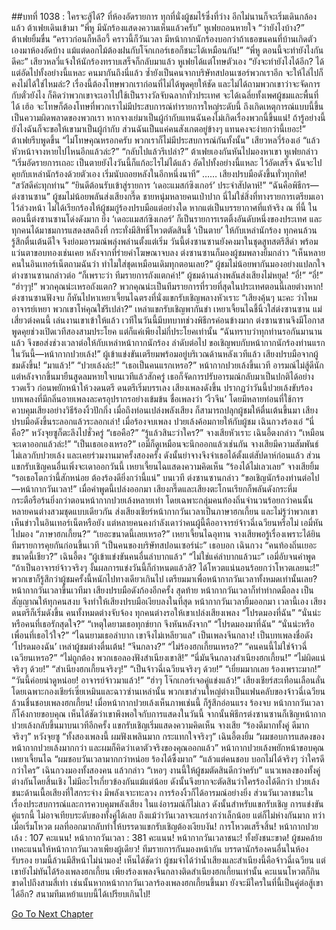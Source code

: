 ##บทที่ 1038 : ใครจะสู้ได้?
ที่ห้องอัดรายการ
ทุกที่นั่งผู้ชมไร้ซึ่งที่ว่าง อีกไม่นานก็จะเริ่มเดินกล้องแล้ว
ต้าเฟยเดินเข้ามา “พี่หู มีนักร้องแสดงความเห็นแล้วครับ”
หูเฟยถอนหายใจ “ว่ายังไงบ้าง?”
ต้าเฟยยิ้มขื่น “คราวก่อนก็หลีอวี้ คราวนี้ก็วันเวลา มีหน้ากากนักร้องบอกว่าถ้าเธอขนคนที่บ้านเกิดตัวเองมาห้องอัดบ้าง แม้แต่ดอกไม้ต้องฝนกับโจ๊กเกอร์เธอก็ชนะได้เหมือนกัน!”
“พี่หู ตอนนี้จะทำยังไงกันดีคะ” เสียวหลวี่แจ้งให้นักร้องทราบเสร็จก็กลับมาแล้ว
หูเฟยได้แต่โทษตัวเอง “ยังจะทำยังไงได้อีก? ได้แต่อัดไปทั้งอย่างนี้แหละ คนมากันถึงนี่แล้ว ซ้ำยังเป็นคนจากบริษัทสปอนเซอร์พวกเราอีก จะให้ไล่ไปก็คงไม่ได้ใช่ไหมล่ะ? เรื่องนี้ต้องโทษพวกเราก่อนที่ไม่ได้พูดคุยให้ชัด และไม่ได้ถามพวกเขาว่าจะจัดการกับตั๋วยังไง ก็คิดว่าพวกเขาจะเอาไปใช้เป็นรางวัลจับฉลากทั่วประเทศ จะได้เฉลี่ยทั้งเพศผู้ชมและพื้นที่ได้ เฮ้อ จะโทษก็ต้องโทษที่พวกเราไม่มีประสบการณ์ทำรายการใหญ่ระดับนี้ ถึงเกิดเหตุการณ์แบบนี้ขึ้น เป็นความผิดพลาดของพวกเรา หากจางเย่มาเป็นผู้กำกับแทนฉันคงไม่เกิดเรื่องพวกนี้ขึ้นแน่! ถ้ารู้อย่างนี้ ยังไงฉันก็จะขอให้เขามาเป็นผู้กำกับ ส่วนฉันเป็นแค่คนสังเกตอยู่ข้างๆ แทนคงจะง่ายกว่านี้เยอะ!”
ต้าเฟยรีบพูดขึ้น “ไม่โทษคุณหรอกครับ พวกเราก็ไม่มีประสบการณ์กันทั้งนั้น”
เสียวหลวี่ร้องเอ๋ “แล้วหัวหน้าจางหายไปไหนอีกแล้วล่ะ?”
“กลับไปแล้วรึเปล่า?” ต้าเฟยเองกันหันไปมองหาเขา
หูเฟยกล่าว “เริ่มอัดรายการเถอะ เป็นตายยังไงวันนี้ก็แก้อะไรไม่ได้แล้ว อัดไปทั้งอย่างนี้แหละ ไว้อัดเสร็จ ฉันจะไปคุยกับเหล่านักร้องด้วยตัวเอง เริ่มนับถอยหลังในอีกหนึ่งนาที”
……
เสียงปรบมือดังขึ้นทั่วทุกทิศ!
“สวัสดีค่ะทุกท่าน”
“ยินดีต้อนรับเข้าสู่รายการ ‘เดอะแมสก์ซิงเกอร์’ ประจำสัปดาห์!”
“ฉันคือพิธีกร—ต่งซานซาน”
ผู้ชมไม่น้อยพลันส่งเสียงกรี๊ด
ชายหนุ่มหลายคนเป่าปาก
นี่ไม่ใช่สิ่งที่ทางรายการเตรียมเอาไว้ล่วงหน้า ไม่ได้เรียกร้องให้ผู้ชมกู่ร้องปรบมือแต่อย่างใด หากแต่เป็นบรรยากาศที่แท้จริง ณ ที่นี้ ในตอนนี้ต่งซานซานโด่งดังมาก ยิ่ง ‘เดอะแมสก์ซิงเกอร์’ ก็เป็นรายการเรตติ้งอันดับหนึ่งของประเทศ และทุกคนได้มาชมการแสดงสดถึงที่ กระทั่งมีสิทธิ์โหวตตัดสินชี้ ‘เป็นตาย’ ให้กับเหล่านักร้อง ทุกคนล้วนรู้สึกตื่นเต้นดีใจ จึงย่อมอารมณ์พลุ่งพล่านตั้งแต่เริ่ม
วันนี้ต่งซานซานยังคงมาในชุดสูทสตรีสีดำ พร้อมแว่นตาขอบทองเช่นเคย
หลังจากที่ร่ายคำโฆษณาจบลง ต่งซานซานก็มองผู้ชมพลางยิ้มกล่าว “เห็นหลายคนในอินเทอร์เน็ตถามฉันว่า ทำไมใส่ชุดเหมือนเดิมทุกตอนเลย?”
ผู้ชมไม่น้อยพากันมองอย่างแปลกใจ
ต่างซานซานกล่าวต่อ “ก็เพราะว่า ทีมรายการถังแตกค่า!”
ผู้ชมด้านล่างพลันส่งเสียงไม่หยุด!
“อี๋!”
“อี๋!”
“ฮ่าๆๆ!”
พวกคุณน่ะเหรอถังแตก?
พวกคุณน่ะเป็นทีมรายการที่รวยที่สุดในประเทศตอนนี้เลยต่างหาก!
ต่งซานซานฟังจบ ก็หันไปหาเหยาเจี้ยนไฉตรงที่นั่งแขกรับเชิญพลางหัวเราะ “เสียงคุ้นๆ นะคะ ว่าไหมอาจารย์เหยา พวกเขาโห่คุณใช่รึเปล่า?”
เหล่าแขกรับเชิญพากันขำ
เหยาเจี้ยนไฉชี้นิ้วใส่ต่งซานซาน แม่เสี่ยวต่งคนนี้ เล่นงานเขาเข้าให้แล้ว
เวทีในวันนี้มีบทบาทช่วงพิธีกรค่อนข้างมาก ต่งซานซานจึงมีโอกาสพูดคุยช่วงเปิดเวทีสองสามประโยค แต่ก็แค่เพียงไม่กี่ประโยคเท่านั้น “ฉันทราบว่าทุกท่านรอกันมานานแล้ว จึงขอส่งช่วงเวลาต่อให้กับเหล่าหน้ากากนักร้อง ลำดับต่อไป ขอเชิญพบกับหน้ากากนักร้องท่านแรกในวันนี้—หน้ากากปวยเล้ง!”
ผู้เข้าแข่งขันเตรียมพร้อมอยู่บริเวณด้านหลังเวทีแล้ว
เสียงปรบมือจากผู้ชมดังขึ้น!
“มาแล้ว!”
“ปวยเล้งล่ะ!”
“เธอเป็นคนแรกเหรอ?”
หน้ากากปวยเล้งขึ้นเวที อารมณ์ไม่สู้ดีนัก แต่หลังจากขึ้นมายืนสูดลมหายใจบนเวทีแล้วสักครู่ เธอก็จัดการปรับอารมณ์กลับมาเป็นปกติได้อย่างรวดเร็ว ก่อนพยักหน้าให้วงดนตรี
ดนตรีเริ่มบรรเลง
เสียงเพลงดังขึ้น
ปรากฏว่าวันนี้ปวยเล้งขับร้องบทเพลงที่มีกลิ่นอายเพลงละครอุปรากรอย่างเข้มข้น ชื่อเพลงว่า ‘งิ้วจีน’ โดยมีหลายท่อนที่ใช้การควบคุมเสียงอย่างวิธีร้องงิ้วปักกิ่ง เมื่อถึงท่อนเปล่งพลังเสียง ก็สามารถปลุกผู้ชมให้ตื่นเต้นขึ้นมา เสียงปรบมือดังขึ้นระลอกแล้วระลอกเล่า!
เมื่อร้องจบเพลง ปวยเล้งค้อมกายให้กับผู้ชม
เฉินกวงร้องเอ๋ “นี่คือ?”
หวังจุยซูก็ตะลึงไปชั่วครู่ “เธอคือ?”
“รู้แล้วสินะว่าใคร?” จางเสียหัวเราะ
เฉินอี้ตงกล่าว “เหมือนจะเดาออกแล้วล่ะ!”
“เป็นเธอเองเหรอ?” เอมี่ก็ดูเหมือนจะนึกออกแล้วเช่นกัน
จางเสียมีความสัมพันธ์ไม่เลวกับปวยเล้ง และเคยร่วมงานมาครั้งสองครั้ง ดังนั้นย่าจางจึงจำเธอได้ตั้งแต่สัปดาห์ก่อนแล้ว ส่วนแขกรับเชิญคนอื่นเพิ่งจะเดาออกวันนี้
เหยาเจี้ยนไฉแสดงความคิดเห็น “ร้องได้ไม่เลวเลย”
จางเสียยิ้ม “รอเธอโตกว่านี้สักหน่อย ต้องร้องดียิ่งกว่านี้แน่”
บนเวที ต่งซานซานกล่าว “ขอเชิญนักร้องท่านต่อไป—หน้ากากวันเวลา!”
เมื่อคำพูดนี้เปล่งออกมา เสียงกรี๊ดและเสียงตะโกนเรียกก็พลันดังกระหึ่ม กระตือรือร้นยิ่งกว่าตอนหน้ากากปวยเล้งหลายเท่า โดยเฉพาะกลุ่มคนท้องถิ่นจำนวนร้อยกว่าคนนั้น หลายคนต่างสวมชุดแบบเดียวกัน ส่งเสียงเชียร์หน้ากากวันเวลาเป็นภาษาฮกเกี้ยน และไม่รู้ว่าพวกเขาเห็นข่าวในอินเทอร์เน็ตหรือยัง แต่หลายคนคงกำลังเดาว่าคนผู้นี้คืออาจารย์จ้าวฉี่เฉวียนหรือไม่
เอมี่หันไปมอง “ภาษาฮกเกี้ยน?”
“เยอะขนาดนี้เลยเหรอ?” เหยาเจี้ยนไฉอุทาน
จางเสียพอรู้เรื่องเพราะได้ยินทีมรายการคุยกันก่อนขึ้นเวที “เป็นคนของบริษัทสปอนเซอร์น่ะ” เธอบอก
เฉินกวง “คนท้องถิ่นเยอะขนาดนี้เชียว?”
เฉินอี้ตง “ผู้เข้าแข่งขันคนอื่นลำบากแล้ว”
“ไม่ใช่แค่ลำบากแล้วนะ” เอมี่อับจนคำพูด “ถ้าเป็นอาจารย์จ้าวจริงๆ งั้นผลการแข่งวันนี้ก็กำหนดแล้วสิ? ได้โหวตแน่นอนร้อยกว่าโหวตเลยนะ!”
พวกเขาก็รู้สึกว่าผู้ชมครั้งนี้หนักไปทางเดียวเกินไป เตรียมมาเพื่อหน้ากากวันเวลาทั้งหมดเท่านั้นเลย?
หน้ากากวันเวลาขึ้นเวทีมา
เสียงปรบมือดังก้องอีกครั้ง
สุดท้าย หน้ากากวันเวลาก็ทำท่ากดมือลง เป็นสัญญาณให้ทุกคนสงบ จึงทำให้เสียงปรบมือเงียบลงในที่สุด
หน้ากากวันเวลายิ้มออกมา เวลานี้เอง เสียงดนตรีก็เริ่มดังขึ้น
คนทั้งหมดต่างจับจ้อง ทุกคนต่างรอให้เขาเปล่งเสียงเพลง
“โปรดมองที่ฉัน”
“นั่นน่ะหรือคนที่เธอรักสุดใจ?”
“เหตุใดยามเธอทุกข์ยาก จึงหันหลังจาก”
“โปรดมองมาที่ฉัน”
“นั่นน่ะหรือเพื่อนที่เธอไว้ใจ?”
“ไฉนยามเธอลำบาก เขาจึงไม่เหลียวแล”
เป็นเพลงจีนกลาง!
เป็นบทเพลงชื่อดัง ‘โปรดมองฉัน’
เหล่าผู้ชมต่างตื่นเต้น!
“จีนกลาง?”
“ไม่ร้องฮกเกี้ยนเหรอ?”
“คนคนนี้ไม่ใช่จ้าวฉี่เฉวียนเหรอ?”
“ไม่ถูกต้อง พวกเธอลองฟังสำเนียงเขาสิ!”
“นี่มันจีนกลางสำเนียงฮกเกี้ยน!”
“ไม่ผิดแน่ จริงๆ ด้วย!”
“สำเนียงฮกเกี้ยนจริงๆ!”
“เป็นจ้าวฉี่เฉวียนจริงๆ ด้วย!”
“เยี่ยมมากเลย ร้องเพราะมาก!”
“วันนี้ค่อยน่าดูหน่อย! อาจารย์จ้าวมาแล้ว!”
“ฮ่าๆ โจ๊กเกอร์เจอคู่แข่งแล้ว!”
เสียงเชียร์สะเทือนเลือนลั่นโดยเฉพาะกองเชียร์เซี่ยเหมินและฉาวซ่านเหล่านั้น พวกเขาส่วนใหญ่ต่างเป็นแฟนคลับของจ้าวฉี่เฉวียน ล้วนชื่นชอบเพลงฮกเกี้ยน!
เมื่อหน้ากากปวยเล้งเห็นภาพเช่นนี้ ก็รู้สึกอ่อนแรง
ร้องจบ หน้ากากวันเวลาก็โค้งกายขอบคุณ เห็นได้ชัดว่าเขาพึงพอใจกับการแสดงในวันนี้
จากนั้นพิธีกรต่งซานซานก็เชิญหน้ากากปวยเล้งกลับขึ้นมาบนเวทีอีกครั้ง
แขกรับเชิญเริ่มแสดงความคิดเห็น
จางเสีย “ร้องดีมากทั้งคู่ ดีมากจริงๆ”
หวังจุยซู “ทั้งสองเพลงนี้ ผมฟังเพลินมาก กระแทกใจจริงๆ”
เฉินอี้ตงยิ้ม “ผมชอบการแสดงของหน้ากากปวยเล้งมากกว่า และผมก็คิดว่าเดาตัวจริงของคุณออกแล้ว”
หน้ากากปวยเล้งพยักหน้าขอบคุณ
เหยาเจี้ยนไฉ “ผมชอบวันเวลามากกว่าหน่อย ร้องได้ซึ้งมาก”
“แล้วแต่คนชอบ บอกไม่ได้จริงๆ ว่าใครดีกว่าใคร” เฉินกวงมองทั้งสองคน แล้วกล่าว “เหอๆ งานนี้ให้ผู้ชมตัดสินดีกว่าครับ”
แนวเพลงของทั้งคู่ต่างกันโดยสิ้นเชิง ไม่มีอะไรเกี่ยวข้องกันแม้แต่น้อย ดังนั้นจึงยากจะตัดสินว่าใครร้องได้ดีกว่า ปวยเล้งชนะด้านเนื้อเสียงที่ใสกระจ่าง มีพลังเจาะทะลวง การร้องงิ้วก็ได้อารมณ์อย่างยิ่ง ส่วนวันเวลาชนะในเรื่องประสบการณ์และการควบคุมพลังเสียง ในแง่อารมณ์ก็ไม่เลว ดังนั้นสำหรับแขกรับเชิญ การแข่งขันคู่แรกนี้ ไม่อาจเทียบระดับของทั้งคู่ได้เลย ถึงแม้ว่าวันเวลาจะแกร่งกว่าเล็กน้อย แต่ก็ไม่ห่างกันมาก ทว่าเมื่อเริ่มโหวต ผลที่ออกมากลับทำให้บรรดาแขกรับเชิญต้องเงียบงัน!
การโหวตเสร็จสิ้น!
หน้ากากปวยเล้ง : 107 คะแนน!
หน้ากากวันเวลา : 381 คะแนน!
หน้ากากวันเวลาชนะ!
ทั้งยังชนะขาด!
ผู้ชมคล้ายเทคะแนนให้หน้ากากวันเวลาเพียงผู้เดียว!
ทีมรายการกันมองหน้ากัน
บรรดานักร้องคนอื่นในห้องรับรอง ยามนี้ล้วนมีสีหน้าไม่น่ามอง!
เห็นได้ชัดว่า ผู้ชมจำได้ว่าน้ำเสียงและสำเนียงนี้คือจ้าวฉี่เฉวียน แต่เขายังไม่ทันได้ร้องเพลงฮกเกี้ยน เพียงร้องเพลงจีนกลางติดสำเนียงฮกเกี้ยนเท่านั้น คะแนนโหวตก็กินขาดไปถึงสามสี่เท่า เช่นนั้นหากหน้ากากวันเวลาร้องเพลงฮกเกี้ยนขึ้นมา ยังจะมีใครในที่นี้เป็นคู่ต่อสู้เขาได้อีก?
สนามทีมเหย้าแบบนี้ได้เปรียบเกินไป!


[Go To Next Chapter]( ./139.md)